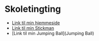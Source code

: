# Skoletingting
- [Link til min hjemmeside](Hjemmeside/)
- [Link til min Stickman](Stickman/)
- [Link til min Jumping Ball](Jumping Ball)
